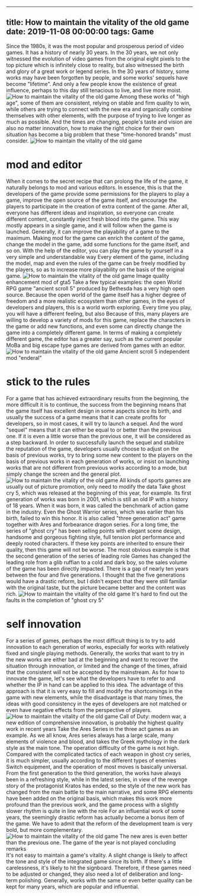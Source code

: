 
---
title: How to maintain the vitality of the old game
date: 2019-11-08 00:00:00
tags:  Game
---
Since the 1980s, it was the most popular and prosperous period of video games. It has a history of nearly 30 years. In the 30 years, we not only witnessed the evolution of video games from the original eight pixels to the top picture which is infinitely close to reality, but also witnessed the birth and glory of a great work or legend series. In the 30 years of history, some works may have been forgotten by people, and some works' sequels have become "lifetime". And only a few people know the existence of great influence, perhaps to this day still tenacious to live, and live more moist.
![How to maintain the vitality of the old game](317ffbd8e38f444690c98adad3d73cc5.jpg)
Among these works of "high age", some of them are consistent, relying on stable and firm quality to win, while others are trying to connect with the new era and organically combine themselves with other elements, with the purpose of trying to live longer as much as possible. And the times are changing, people's taste and vision are also no matter innovation, how to make the right choice for their own situation has become a big problem that these "time-honored brands" must consider.
![How to maintain the vitality of the old game](42164b3b98d6478e86e39becabda8c5b.jpg)
#  mod and editor
When it comes to the secret recipe that can prolong the life of the game, it naturally belongs to mod and various editors. In essence, this is that the developers of the game provide some permissions for the players to play a game, improve the open source of the game itself, and encourage the players to participate in the creation of extra content of the game. After all, everyone has different ideas and inspiration, so everyone can create different content, constantly inject fresh blood into the game. This way mostly appears in a single game, and it will follow when the game is launched. Generally, it can improve the playability of a game to the maximum. Making mod for the game can enrich the content of the game, change the model in the game, add some functions for the game itself, and so on. With the help of the editor, you can play the game by yourself in a very simple and understandable way Every element of the game, including the model, map and even the rules of the game can be freely modified by the players, so as to increase more playability on the basis of the original game.
![How to maintain the vitality of the old game](f161319dca7940e7a2c1e23caa5e0f28.jpg)
Image quality enhancement mod of gta5
Take a few typical examples: the open World RPG game "ancient scroll 5" produced by Bethesda has a very high open source. Because the open world of the game itself has a higher degree of freedom and a more realistic ecosystem than other games, in the eyes of developers and players, this is a world worth exploring. Every time you play, you will have a different feeling, but also Because of this, many players are willing to develop a variety of mods for this game, replace the characters in the game or add new functions, and even some can directly change the game into a completely different game. In terms of making a completely different game, the editor has a greater say, such as the current popular MoBa and big escape type games are derived from games with an editor.
![How to maintain the vitality of the old game](e5c75e5976c34d649cf2f964faf413a4.jpg)
Ancient scroll 5 independent mod "enderal"
# stick to the rules
For a game that has achieved extraordinary results from the beginning, the more difficult it is to continue, the success from the beginning means that the game itself has excellent design in some aspects since its birth, and usually the success of a game means that it can create profits for developers, so in most cases, it will try to launch a sequel. And the word "sequel" means that it can either be equal to or better than the previous one. If it is even a little worse than the previous one, it will be considered as a step backward. In order to successfully launch the sequel and stabilize the reputation of the game, developers usually choose to adjust on the basis of previous works, try to bring some new content to the players on the basis of previous works in each generation of works, or insist on launching works that are not different from previous works according to a mode, but simply change the screen and the general plot.
![How to maintain the vitality of the old game](e27b4931c5604237b1e23423635bd9c9.jpg)
All kinds of sports games are usually out of picture promotion, only need to modify the data
Take ghost cry 5, which was released at the beginning of this year, for example. Its first generation of works was born in 2001, which is still an old IP with a history of 18 years. When it was born, it was called the benchmark of action game in the industry. Even the Ghost Warrior series, which was earlier than his birth, failed to win this honor. It is also called "three generation act" game together with Ares and forbearance dragon series. For a long time, the series of "ghost cry" has been selling points with elegant scene design, handsome and gorgeous fighting style, full tension plot performance and deeply rooted characters. If these key points are inherited to ensure their quality, then this game will not be worse. The most obvious example is that the second generation of the series of leading role Games has changed the leading role from a glib ruffian to a cold and dark boy, so the sales volume of the game has been directly impacted. There is a gap of nearly ten years between the four and five generations. I thought that the five generations would have a drastic reform, but I didn't expect that they were still familiar with the original taste, but the picture became better and the content was rich.
![How to maintain the vitality of the old game](09d5ceee7af7408f979537a86c47eed5.jpg)
It's hard to find out the faults in the completion of "ghost cry 5"
# self innovation
For a series of games, perhaps the most difficult thing is to try to add innovation to each generation of works, especially for works with relatively fixed and single playing methods. Generally, the works that want to try in the new works are either bad at the beginning and want to recover the situation through innovation, or limited and the change of the times, afraid that the consistent will not be accepted by the mainstream. As for how to innovate the game, let's see what the developers have to refer to and whether the IP in hand can be applied to this idea. The advantage of this approach is that it is very easy to fill and modify the shortcomings in the game with new elements, while the disadvantage is that many times, the ideas with good consistency in the eyes of developers are not matched or even have negative effects from the perspective of players.
![How to maintain the vitality of the old game](cd5f945bd5f84d40bf263bd87f65c3d1.jpg)
Call of Duty: modern war, a new edition of comprehensive innovation, is probably the highest quality work in recent years
Take the Ares Series in the three act games as an example. As we all know, Ares series always has a large scale, many elements of violence and blood, and takes the Greek mythology in the dark style as the main tone. The operation difficulty of the game is not high. Compared with the complicated tactics of each weapon in ghost cry series, it is much simpler, usually according to the different types of enemies Switch equipment, and the operation of most moves is basically universal. From the first generation to the third generation, the works have always been in a refreshing style, while in the latest series, in view of the revenge story of the protagonist Kratos has ended, so the style of the new work has changed from the main battle to the main narrative, and some RPG elements have been added on the original basis, which makes this work more profound than the previous work, and the game process with a slightly slower rhythm is quite in line with the role For an influential work of some years, the seemingly drastic reform has actually become a bonus item of the game. We have to admit that the reform of the development team is very bold, but more complementary.
![How to maintain the vitality of the old game](05c6a80e96d24d92ac79d3f371ac3a1e.jpg)
The new ares is even better than the previous one. The game of the year is not played
    concluding remarks  
It's not easy to maintain a game's vitality. A slight change is likely to affect the tone and style of the integrated game since its birth. If there's a little carelessness, it's likely to hit the signboard. Therefore, if these games need to be adjusted or changed, they also need a lot of deliberation and long-term polishing. Generally, works with the same or even better quality can be kept for many years, which are popular and influential.